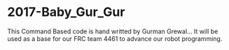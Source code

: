 # 2017-Baby_Gur_Gur
This Command Based code is hand writted by Gurman Grewal... It will be used as a base for our FRC team 4461 to advance our robot programming.
